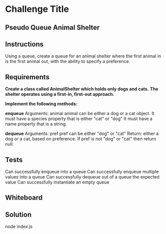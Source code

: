 # Challenge Title
## Pseudo Queue Animal Shelter

## Instructions

Using a queue, create a queue for an animal shelter where the first animal in is the first animal out, with the ability to specify a preference.

## Requirements
**Create a class called AnimalShelter which holds only dogs and cats.**
**The shelter operates using a first-in, first-out approach.**

**Implement the following methods:**

**enqueue**
Arguments: animal
animal can be either a dog or a cat object.
It must have a species property that is either "cat" or "dog"
It must have a name property that is a string.

**dequeue**
Arguments: pref
pref can be either "dog" or "cat"
Return: either a dog or a cat, based on preference.
If pref is not "dog" or "cat" then return null.

## Tests
Can successfully enqueue into a queue
Can successfully enqueue multiple values into a queue
Can successfully dequeue out of a queue the expected value
Can successfully instantiate an empty queue

## Whiteboard

## Solution
node index.js

